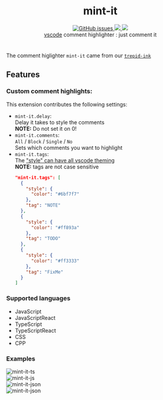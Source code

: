 <p>
  <h1 align="center">mint-it</h1>
</p>

<p align="center">
  <a href="https://github.com/squeeble-ink/vscode.deco-it/issues">
    <img alt="GitHub issues" src="https://img.shields.io/github/issues/squeeble-ink/vscode.mint-it?color=253550&logo=github&style=flat-square">
  </a>
  <a href="https://marketplace.visualstudio.com/items?itemName=squeeble.deco-it">
    <img src="https://vsmarketplacebadge.apphb.com/version-short/squeeble.mint-it.svg?label=%20&style=flat-square&color=253550">
  </a>
  <a href="https://marketplace.visualstudio.com/items?itemName=squeeble.deco-it">
    <img src="https://vsmarketplacebadge.apphb.com/installs-short/squeeble.mint-it.svg?label=%20&style=flat-square&color=253550">
  </a>
  <br>
  <a href="https://code.visualstudio.com/" >vscode</a> comment highlighter : just comment it 
</p>

<h1></h1>

The comment higlighter `mint-it` came from our [`trepid-ink`](https://github.com/squeeble-ink/vscode.trepid-ink/edit/master/README.md)

## Features

### Custom comment highlights:

This extension contributes the following settings:

- `mint-it.delay`:  
  Delay it takes to style the comments  
  **NOTE:** Do not set it on 0!
- `mint-it.comments`:  
  `All` / `Block` / `Single` / `No`  
  Sets which comments you want to highlight
- `mint-it.tags`:  
  The ["style" can have all vscode theming](https://code.visualstudio.com/api/references/vscode-api#ThemableDecorationRenderOptions)  
  **NOTE:** tags are not case sensitive
  ```json
  "mint-it.tags": [
    {
      "style": {
        "color": "#6bf7f7"
      },
      "tag": "NOTE"
    },
    {
      "style": {
        "color": "#ff893a"
      },
      "tag": "TODO"
    },
    {
      "style": {
        "color": "#ff3333"
      },
      "tag": "FixMe"
    }
  ]
  ```

### Supported languages

- JavaScript
- JavaScriptReact
- TypeScript
- TypeScriptReact
- CSS
- CPP

### Examples

![mint-it-ts](./assets/deco-it-ts-100.png)  
![mint-it-js](./assets/deco-it-js-100.png)  
![mint-it-json](./assets/deco-it-css-100.png)  
![mint-it-json](./assets/deco-it-cpp-100.png)
